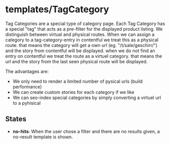 <!-- firescout-component -->

# templates/TagCategory

Tag Categories are a special type of category page. Each Tag Category has a special "tag" that acts as a pre-filter for the displayed product listing.
We distinguish between virtual and physical routes. When we can assign a category to a tag-category-entry in contentful we treat this as a physical route. that means the category will get a own url (eg. "/t/sale/geschirr/") and the story from contentful will be displayed. when we do not find an entry on contentful we treat the route as a virtuel category. that means the url and the story from the last seen physical route will be displayed.

The advantages are:

- We only need to render a limited number of pysical urls (build performance)
- We can create custom stories for each category if we like
- We can seo-index special categories by simply converting a virtuel url to a pyhisical

## States

- **no-hits**: When the user chose a filter and there are no results given, a no-result template is shown.
